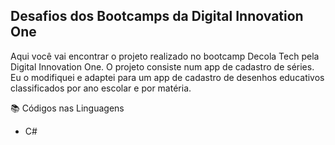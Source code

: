 ## Desafios dos Bootcamps da Digital Innovation One
Aqui você vai encontrar o projeto realizado no bootcamp Decola Tech pela Digital Innovation One.
O projeto consiste num app de cadastro de séries.
Eu o modifiquei e adaptei para um app de cadastro de desenhos educativos classificados por ano escolar e por matéria.


📚 Códigos nas Linguagens
- C#


